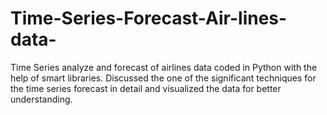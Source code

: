 # Time-Series-Forecast-Air-lines-data-
Time Series analyze and forecast of airlines data coded in Python with the help of smart libraries. Discussed the one of the significant techniques for the time series forecast in detail and visualized the data for better understanding.
